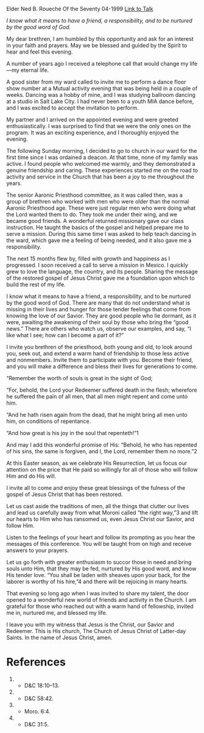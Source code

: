 Elder Ned B. Roueché
Of the Seventy
04-1999
[Link to Talk](https://www.churchofjesuschrist.org/study/general-conference/1999/04/fellowshipping?lang=eng)

_I know what it means to have a friend, a responsibility, and to be nurtured by the good word of God._

My dear brethren, I am humbled by this opportunity and ask for an interest in your faith and prayers. May we be blessed and guided by the Spirit to hear and feel this evening.

A number of years ago I received a telephone call that would change my life—my eternal life.

A good sister from my ward called to invite me to perform a dance floor show number at a Mutual activity evening that was being held in a couple of weeks. Dancing was a hobby of mine, and I was studying ballroom dancing at a studio in Salt Lake City. I had never been to a youth MIA dance before, and I was excited to accept the invitation to perform.

My partner and I arrived on the appointed evening and were greeted enthusiastically. I was surprised to find that we were the only ones on the program. It was an exciting experience, and I thoroughly enjoyed the evening.

The following Sunday morning, I decided to go to church in our ward for the first time since I was ordained a deacon. At that time, none of my family was active. I found people who welcomed me warmly, and they demonstrated a genuine friendship and caring. These experiences started me on the road to activity and service in the Church that has been a joy to me throughout the years.

The senior Aaronic Priesthood committee, as it was called then, was a group of brethren who worked with men who were older than the normal Aaronic Priesthood age. These were just regular men who were doing what the Lord wanted them to do. They took me under their wing, and we became good friends. A wonderful returned missionary gave our class instruction. He taught the basics of the gospel and helped prepare me to serve a mission. During this same time I was asked to help teach dancing in the ward, which gave me a feeling of being needed, and it also gave me a responsibility.

The next 15 months flew by, filled with growth and happiness as I progressed. I soon received a call to serve a mission in Mexico. I quickly grew to love the language, the country, and its people. Sharing the message of the restored gospel of Jesus Christ gave me a foundation upon which to build the rest of my life.

I know what it means to have a friend, a responsibility, and to be nurtured by the good word of God. There are many that do not understand what is missing in their lives and hunger for those tender feelings that come from knowing the love of our Savior. They are good people who lie dormant, as it were, awaiting the awakening of their soul by those who bring the “good news.” There are others who watch us, observe our examples, and say, “I like what I see; how can I become a part of it?”

I invite you brethren of the priesthood, both young and old, to look around you, seek out, and extend a warm hand of friendship to those less active and nonmembers. Invite them to participate with you. Become their friend, and you will make a difference and bless their lives for generations to come.

“Remember the worth of souls is great in the sight of God;

“For, behold, the Lord your Redeemer suffered death in the flesh; wherefore he suffered the pain of all men, that all men might repent and come unto him.

“And he hath risen again from the dead, that he might bring all men unto him, on conditions of repentance.

“And how great is his joy in the soul that repenteth!”1

And may I add this wonderful promise of His: “Behold, he who has repented of his sins, the same is forgiven, and I, the Lord, remember them no more.”2

At this Easter season, as we celebrate His Resurrection, let us focus our attention on the price that He paid so willingly for all of those who will follow Him and do His will.

I invite all to come and enjoy these great blessings of the fulness of the gospel of Jesus Christ that has been restored.

Let us cast aside the traditions of men, all the things that clutter our lives and lead us carefully away from what Moroni called “the right way,”3 and lift our hearts to Him who has ransomed us, even Jesus Christ our Savior, and follow Him.

Listen to the feelings of your heart and follow its prompting as you hear the messages of this conference. You will be taught from on high and receive answers to your prayers.

Let us go forth with greater enthusiasm to succor those in need and bring souls unto Him, that they may be fed, nurtured by His good word, and know His tender love. “You shall be laden with sheaves upon your back, for the laborer is worthy of his hire,”4 and there will be rejoicing in many hearts.

That evening so long ago when I was invited to share my talent, the door opened to a wonderful new world of friends and activity in the Church. I am grateful for those who reached out with a warm hand of fellowship, invited me in, nurtured me, and blessed my life.

I leave you with my witness that Jesus is the Christ, our Savior and Redeemer. This is His church, The Church of Jesus Christ of Latter-day Saints. In the name of Jesus Christ, amen.

# References
1. - D&C 18:10–13.
2. - D&C 58:42.
3. - Moro. 6:4.
4. - D&C 31:5.